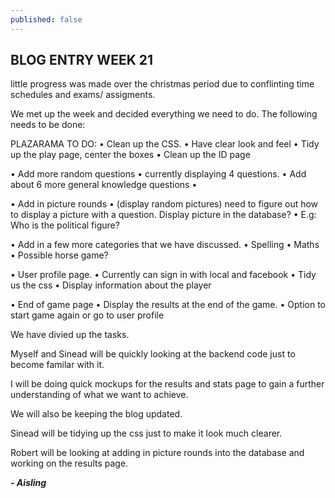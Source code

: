 ```yaml
---
published: false
---
```


## BLOG ENTRY WEEK 21

little progress was made over the christmas period due to conflinting time schedules and exams/ assigments.

We met up the week and decided everything we need to do. 
The following needs to be done:

PLAZARAMA TO DO:
•	Clean up the CSS. 
•	Have clear look and feel 
•	Tidy up the play page, center the boxes
•	Clean up the ID page


•	Add more random questions 
•	currently displaying 4 questions. 
•	Add about 6 more general knowledge questions
•	

•	Add in picture rounds 
•	(display random pictures) need to figure out how to display a picture with a question. Display picture in the database?
•	E.g: Who is the political figure?

•	Add in a few more categories that we have discussed.
•	Spelling
•	Maths
•	Possible horse game?

•	User profile page.
•	Currently can sign in with local and facebook
•	Tidy us the css
•	Display information about the player

•	End of game page
•	Display the results at the end of the game.
•	Option to start game again or go to user profile



We have divied up the tasks.

Myself and Sinead will be quickly looking at the backend code just to become familar with it. 

I will be doing quick mockups for the results and stats page to gain a further understanding of what we want to achieve.

We will also be keeping the blog updated.

Sinead will be tidying up the css just to make it look much clearer.

Robert will be looking at adding in picture rounds into the database and working on the results page.

_**- Aisling**_


